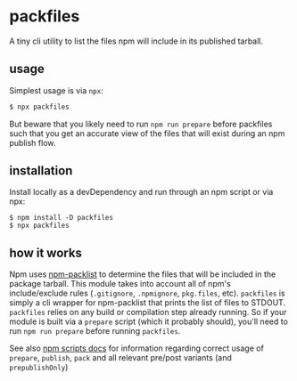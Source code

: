 # packfiles

A tiny cli utility to list the files npm will include in its published tarball.

## usage

Simplest usage is via `npx`:

```bash
$ npx packfiles
````

But beware that you likely need to run `npm run prepare` before packfiles such that you get an accurate view of the files that will exist during an npm publish flow.

## installation

Install locally as a devDependency and run through an npm script or via npx:

```
$ npm install -D packfiles
$ npx packfiles
```

## how it works

Npm uses [npm-packlist](https://github.com/npm/npm-packlist) to determine the files that will be included in the package tarball.
This module takes into account all of npm's include/exclude rules (`.gitignore`, `.npmignore`, `pkg.files`, etc).
`packfiles` is simply a cli wrapper for npm-packlist that prints the list of files to STDOUT.
`packfiles` relies on any build or compilation step already running.
So if your module is built via a `prepare` script (which it probably should), you'll need to run `npm run prepare` before running `packfiles`.

See also [npm scripts docs](https://docs.npmjs.com/misc/scripts) for information regarding correct usage of  `prepare`, `publish`, `pack` and all relevant pre/post variants (and `prepublishOnly`)
